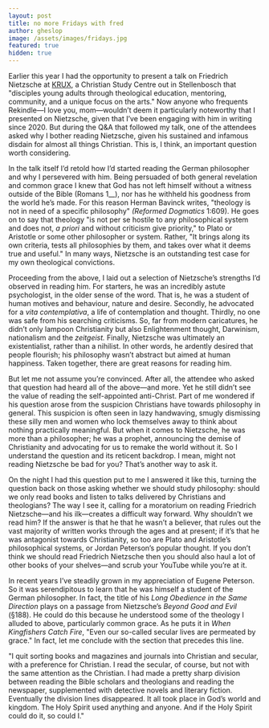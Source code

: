 ```yaml
---
layout: post
title: no more Fridays with fred
author: gheslop
image: /assets/images/fridays.jpg
featured: true
hidden: true
---
```

Earlier this year I had the opportunity to present a talk on Friedrich Nietzsche at [KRUX](https://www.krux.africa/), a Christian Study Centre out in Stellenbosch that "disciples young adults through theological education, mentoring, community, and a unique focus on the arts." Now anyone who frequents Rekindle—I love you, mom—wouldn’t deem it particularly noteworthy that I presented on Nietzsche, given that I’ve been engaging with him in writing since 2020. But during the Q&A that followed my talk, one of the attendees asked why I bother reading Nietzsche, given his sustained and infamous disdain for almost all things Christian. This is, I think, an important question worth considering.

In the talk itself I’d retold how I’d started reading the German philosopher and why I persevered with him. Being persuaded of both general revelation and common grace I knew that God has not left himself without a witness outside of the Bible (Romans 1__), nor has he withheld his goodness from the world he’s made. For this reason Herman Bavinck writes, "theology is not in need of a specific philosophy" *(Reformed Dogmatics* 1:609). He goes on to say that theology "is not per se hostile to any philosophical system and does not, *a priori* and without criticism give priority," to Plato or Aristotle or some other philosopher or system. Rather, "It brings along its own criteria, tests all philosophies by them, and takes over what it deems true and useful." In many ways, Nietzsche is an outstanding test case for my own theological convictions.

Proceeding from the above, I laid out a selection of Nietzsche’s strengths I’d observed in reading him. For starters, he was an incredibly astute psychologist, in the older sense of the word. That is, he was a student of human motives and behaviour, nature and desire. Secondly, he advocated for a *vita contemplativa*, a life of contemplation and thought. Thirdly, no one was safe from his searching criticisms. So, far from modern caricatures, he didn’t only lampoon Christianity but also Enlightenment thought, Darwinism, nationalism and the *zeitgeist.* Finally, Nietzsche was ultimately an existentialist, rather than a nihilist. In other words, he ardently desired that people flourish; his philosophy wasn’t abstract but aimed at human happiness. Taken together, there are great reasons for reading him.

But let me not assume you’re convinced. After all, the attendee who asked that question had heard all of the above—and more. Yet he still didn’t see the value of reading the self-appointed anti-Christ. Part of me wondered if his question arose from the suspicion Christians have towards philosophy in general. This suspicion is often seen in lazy handwaving, smugly dismissing these silly men and women who lock themselves away to think about nothing practically meaningful. But when it comes to Nietzsche, he was more than a philosopher; he was a prophet, announcing the demise of Christianity and advocating for us to remake the world without it. So I understand the question and its reticent backdrop. I mean, might not reading Nietzsche be bad for you? That’s another way to ask it.

On the night I had this question put to me I answered it like this, turning the question back on those asking whether we should study philosophy: should we only read books and listen to talks delivered by Christians and theologians? The way I see it, calling for a moratorium on reading Friedrich Nietzsche—and his ilk—creates a difficult way forward. Why shouldn’t we read him? If the answer is that he that he wasn’t a believer, that rules out the vast majority of written works through the ages and at present; if it’s that he was antagonist towards Christianity, so too are Plato and Aristotle’s philosophical systems, or Jordan Peterson’s popular thought. If you don’t think we should read Friedrich Nietzsche then you should also haul a lot of other books of your shelves—and scrub your YouTube while you’re at it.

In recent years I’ve steadily grown in my appreciation of Eugene Peterson. So it was serendipitous to learn that he was himself a student of the German philosopher. In fact, the title of his *Long Obedience in the Same Direction* plays on a passage from Nietzsche’s *Beyond Good and Evil* (§188). He could do this because he understood some of the theology I alluded to above, particularly common grace. As he puts it in *When Kingfishers Catch Fire*, "Even our so-called secular lives are permeated by grace." In fact, let me conclude with the section that precedes this line.

"I quit sorting books and magazines and journals into Christian and secular, with a preference for Christian. I read the secular, of course, but not with the same attention as the Christian. I had made a pretty sharp division between reading the Bible scholars and theologians and reading the newspaper, supplemented with detective novels and literary fiction. Eventually the division lines disappeared. It all took place in God’s world and kingdom. The Holy Spirit used anything and anyone. And if the Holy Spirit could do it, so could I."